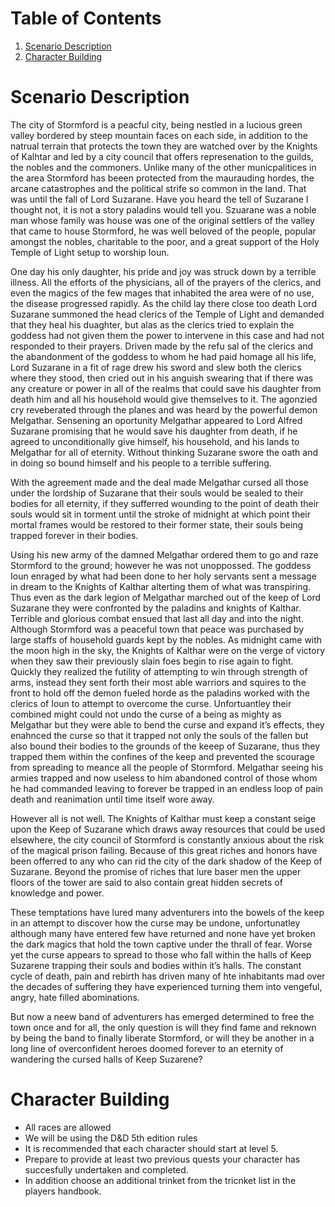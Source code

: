 
# Table of Contents

1.  [Scenario Description](#orgd99d324)
2.  [Character Building](#org1f9c90b)



<a id="orgd99d324"></a>

# Scenario Description

The city of Stormford is a peacful city, being nestled in a lucious green valley bordered by steep mountain faces on each side, in addition to the natrual terrain that protects the town they are watched over by the Knights of Kalhtar  and led by a city council that offers represenation to the guilds, the nobles and the commoners. Unlike many of the other municpalitices in the area Stormford has beeen protected from the maurauding hordes, the arcane catastrophes and the political strife so common in the land. That was until the fall of Lord Suzarane. Have you heard the tell of Suzarane I thought not, it is not a story paladins would tell you. Szuarane was a noble man whose family was house was one of the original settlers of the valley that came to house Stormford, he was well beloved of the people, popular amongst the nobles, charitable to the poor, and a great support of the Holy Temple of Light setup to worship Ioun.

One day his only daughter, his pride and joy was struck down by a terrible illness. All the efforts of the physicians, all of the prayers of the clerics, and even the magics of the few mages that inhabited the area were of no use, the disease progressed rapidly. As the child lay there close too death Lord Suzarane  summoned the head clerics of the Temple of Light and demanded that they heal his duaghter, but alas as the clerics tried to explain the goddess had not given them the power to intervene in this case and had not responded to their prayers. Driven made by the refu sal of the clerics and the abandonment of the goddess to whom he had paid homage all his life, Lord Suzarane in a fit of rage drew his sword and slew both the clerics where they stood, then cried out in his anguish swearing that if there was any creature or power in all of the realms that could save his daughter from death him and all his household would give themselves to it. The agonzied cry reveberated through the planes and was heard by the powerful demon Melgathar.
Sensening an oportunity Melgathar appeared to Lord Alfred Suzarane promising that he would save his daughter from death, if he agreed to unconditionally give himself, his household, and his lands to Melgathar for all of eternity. Without thinking Suzarane swore the oath and in doing so bound himself and his people to a terrible suffering.

With the agreement made and the deal made Melgathar cursed all those under the lordship of Suzarane that their souls would be sealed to their bodies for all eternity, if they sufferred wounding to the point of death their souls would sit in torment until the stroke of midnight at which point their mortal frames would be restored to their former state, their souls being trapped forever in their bodies.

Using his new army of the damned Melgathar ordered them to go and raze Stormford to the ground; however he was not unoppossed. The goddess Ioun enraged by what had been done to her holy servants sent a message in dream to the Knights of Kalthar alterting them of what was transpiring. Thus even as the dark legion of Melgathar marched out of the keep of Lord Suzarane they were confronted by the paladins and knights of Kalthar. Terrible and glorious combat ensued that last all day and into the night. Although Stormford was a peaceful town that peace was purchased by large staffs of household guards kept by the nobles. As midnight came with the moon high in the sky, the Knights of Kalthar were on the verge of victory when they saw their previously slain foes begin to rise again to fight. Quickly they realized the futility of attempting to win through strength of arms, instead they sent forth their most able warriors and squires to the front to hold off the demon fueled horde as the paladins worked with the clerics of Ioun to attempt to overcome the curse. Unfortuantley their combined might could not undo the curse of a being as mighty as Melgathar but they were able to bend the curse and expand it&rsquo;s effects, they enahnced the curse so that it trapped not only the souls of the fallen but also bound their bodies to the grounds of the keeep of Suzarane, thus they trapped them within the confines of the keep and prevented the scourage from spreading to meance all the people of Stormford. Melgathar seeing his armies trapped and now useless to him abandoned control of those whom he had commanded leaving to forever be trapped in an endless loop of pain death and reanimation until time itself wore away.

However all is not well. The Knights of Kalthar must keep a constant seige upon the Keep of Suzarane which draws away resources that could be used elsewhere, the city council of Stormford is constantly anxious about the risk of the magical prison failing. Because of this great riches and honors have been offerred to any who can rid the city of the dark shadow of the Keep of Suzarane. Beyond the promise of riches that lure baser men the upper floors of the tower are said to also contain great hidden secrets of knowledge and power.

These temptations have lured many adventurers into the bowels of the keep in an attempt to discover how the curse may be undone, unfortunatley although many have entered few have returned and none have yet broken the dark magics that hold the town captive under the thrall of fear. Worse yet the curse appears to spread to those who fall within the halls of Keep Suzarene trapping their souls and bodies within it&rsquo;s halls. The constant cycle of death, pain and rebirth has driven many of hte inhabitants mad over the decades of suffering they have experienced turning them into vengeful, angry, hate filled abominations.

But now a neew band of adventurers has emerged determined to free the town once and for all, the only question is will they find fame and reknown by being the band to finally liberate Stormford, or will they be another in a long line of overconfident heroes doomed forever to an eternity of wandering the cursed halls of Keep Suzarene?


<a id="org1f9c90b"></a>

# Character Building

-   All races are allowed
-   We will be using the D&D 5th edition rules
-   It is recommended that each character should start at level 5.
-   Prepare to provide at least two previous quests your character has succesfully undertaken and completed.
-   In addition choose an additional trinket from the tricnket list in the players handbook.

